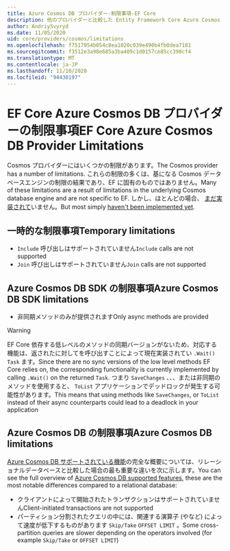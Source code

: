 ```yaml
---
title: Azure Cosmos DB プロバイダー-制限事項-EF Core
description: 他のプロバイダーと比較した Entity Framework Core Azure Cosmos DB プロバイダーの制限事項
author: AndriySvyryd
ms.date: 11/05/2020
uid: core/providers/cosmos/limitations
ms.openlocfilehash: f7517954b854c8ea1020c039e490b4fb0dea7181
ms.sourcegitcommit: f3512e3a98e685a3ba409c1d0157ce85cc390cf4
ms.translationtype: MT
ms.contentlocale: ja-JP
ms.lasthandoff: 11/10/2020
ms.locfileid: "94430197"
---
```

# <a name="ef-core-azure-cosmos-db-provider-limitations"></a><span data-ttu-id="1506b-103">EF Core Azure Cosmos DB プロバイダーの制限事項</span><span class="sxs-lookup"><span data-stu-id="1506b-103">EF Core Azure Cosmos DB Provider Limitations</span></span>

<span data-ttu-id="1506b-104">Cosmos プロバイダーにはいくつかの制限があります。</span><span class="sxs-lookup"><span data-stu-id="1506b-104">The Cosmos provider has a number of limitations.</span></span> <span data-ttu-id="1506b-105">これらの制限の多くは、基になる Cosmos データベースエンジンの制限の結果であり、EF に固有のものではありません。</span><span class="sxs-lookup"><span data-stu-id="1506b-105">Many of these limitations are a result of limitations in the underlying Cosmos database engine and are not specific to EF.</span></span> <span data-ttu-id="1506b-106">しかし、ほとんどの場合、 [まだ実装されて](https://github.com/dotnet/efcore/issues?page=1&q=is%3Aissue+is%3Aopen+Cosmos+in%3Atitle+label%3Atype-enhancement+sort%3Areactions-%2B1-desc)いません。</span><span class="sxs-lookup"><span data-stu-id="1506b-106">But most simply [haven't been implemented yet](https://github.com/dotnet/efcore/issues?page=1&q=is%3Aissue+is%3Aopen+Cosmos+in%3Atitle+label%3Atype-enhancement+sort%3Areactions-%2B1-desc).</span></span>

## <a name="temporary-limitations"></a><span data-ttu-id="1506b-107">一時的な制限事項</span><span class="sxs-lookup"><span data-stu-id="1506b-107">Temporary limitations</span></span>

- <span data-ttu-id="1506b-108">`Include` 呼び出しはサポートされていません</span><span class="sxs-lookup"><span data-stu-id="1506b-108">`Include` calls are not supported</span></span>
- <span data-ttu-id="1506b-109">`Join` 呼び出しはサポートされていません</span><span class="sxs-lookup"><span data-stu-id="1506b-109">`Join` calls are not supported</span></span>

## <a name="azure-cosmos-db-sdk-limitations"></a><span data-ttu-id="1506b-110">Azure Cosmos DB SDK の制限事項</span><span class="sxs-lookup"><span data-stu-id="1506b-110">Azure Cosmos DB SDK limitations</span></span>

- <span data-ttu-id="1506b-111">非同期メソッドのみが提供されます</span><span class="sxs-lookup"><span data-stu-id="1506b-111">Only async methods are provided</span></span>

> [!WARNING]
> <span data-ttu-id="1506b-112">EF Core 依存する低レベルのメソッドの同期バージョンがないため、対応する機能は、返されたに対してを呼び出すことによって現在実装されてい `.Wait()` `Task` ます。</span><span class="sxs-lookup"><span data-stu-id="1506b-112">Since there are no sync versions of the low level methods EF Core relies on, the corresponding functionality is currently implemented by calling `.Wait()` on the returned `Task`.</span></span> <span data-ttu-id="1506b-113">つまり `SaveChanges` 、、、または非同期のメソッドを使用すると、 `ToList` アプリケーションでデッドロックが発生する可能性があります。</span><span class="sxs-lookup"><span data-stu-id="1506b-113">This means that using methods like `SaveChanges`, or `ToList` instead of their async counterparts could lead to a deadlock in your application</span></span>

## <a name="azure-cosmos-db-limitations"></a><span data-ttu-id="1506b-114">Azure Cosmos DB の制限事項</span><span class="sxs-lookup"><span data-stu-id="1506b-114">Azure Cosmos DB limitations</span></span>

<span data-ttu-id="1506b-115">[Azure Cosmos DB サポートされている機能](/azure/cosmos-db/modeling-data)の完全な概要については、リレーショナルデータベースと比較した場合の最も重要な違いを次に示します。</span><span class="sxs-lookup"><span data-stu-id="1506b-115">You can see the full overview of [Azure Cosmos DB supported features](/azure/cosmos-db/modeling-data), these are the most notable differences compared to a relational database:</span></span>

- <span data-ttu-id="1506b-116">クライアントによって開始されたトランザクションはサポートされていません</span><span class="sxs-lookup"><span data-stu-id="1506b-116">Client-initiated transactions are not supported</span></span>
- <span data-ttu-id="1506b-117">パーティション分割されたクエリの中には、関連する演算子 (やなど) によって速度が低下するものがあります `Skip/Take` `OFFSET LIMIT` 。</span><span class="sxs-lookup"><span data-stu-id="1506b-117">Some cross-partition queries are slower depending on the operators involved (for example `Skip/Take` or `OFFSET LIMIT`)</span></span>

